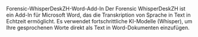 Forensic-WhisperDeskZH-Word-Add-In
Der Forensic WhisperDeskZH ist ein Add-In für Microsoft Word, das die Transkription von Sprache in Text in Echtzeit ermöglicht. Es verwendet fortschrittliche KI-Modelle (Whisper), um Ihre gesprochenen Worte direkt als Text in Word-Dokumenten einzufügen.